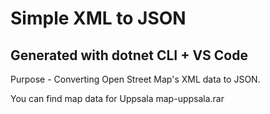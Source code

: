 # Simple XML to JSON
## Generated with dotnet CLI + VS Code
<p>Purpose - Converting Open Street Map's XML data to JSON.</p>
<p>You can find map data for Uppsala map-uppsala.rar</p>